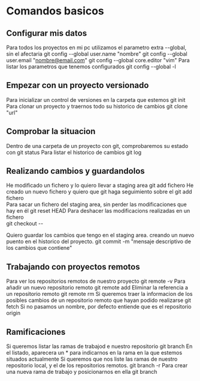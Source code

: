 Comandos basicos
================

Configurar mis datos 
--------------------
Para todos los proyectos en mi pc utilizamos el parametro extra --global, sin el afectaria
  git config --global user.name "nombre"
  git config --global user.email "nombre@email.com"
  git config --global core.editor "vim"
Para listar los parametros que tenemos configurados
  git config --global -l
  
Empezar con un proyecto versionado
----------------------------------
Para inicializar un control de versiones en la carpeta que estemos
  git init
Para clonar un proyecto y traernos todo su historico de cambios
  git clone "url"
  
Comprobar la situacion
----------------------
Dentro de una carpeta de un proyecto con git, comprobaremos su estado con
  git status
Para listar el historico de cambios
  git log

Realizando cambios y guardandolos
--------------------------------
He modificado un fichero y lo quiero llevar a staging area
        git add fichero
He creado un nuevo fichero y quiero que git haga seguimiento sobre el
        git add fichero       
Para sacar un fichero del staging area, sin perder las modificaciones que hay en él
  git reset HEAD <fichero>
Para deshacer las modificacions realizadas en un fichero  
  git checkout -- <fichero>        
  
Quiero guardar los cambios que tengo en el staging area. creando un nuevo puento en el historico del proyecto.
  git commit -m "mensaje descriptivo de los cambios que contiene"

Trabajando con proyectos remotos
--------------------------------
Para ver los repositorios remotos de nuestro proyecto
	git remote -v
Para añadir un nuevo repositorio remoto 
	git remote add <nombre> <url>
Eliminar la referencia a un repositorio remoto
	git remote rm <nombre>
Si queremos traer la informacion de los posibles cambios de un repositorio remoto que hayan podido realizarse
	git fetch <repositorio> Si no pasamos un nombre, por defecto entiende que es el repositorio origin

Ramificaciones
--------------
Si queremos listar las ramas de trabajod e nuestro repositorio
	git branch
En el listado, aparecera un * para indicarnos en la rama en la que estemos situados actualmente
Si queremos que nos liste las ramas de nuestro repositorio local, y el de los repositorios remotos.
	git branch -r
Para crear una nueva rama de trabajo y posicionarnos en ella
	git branch <nombre>




